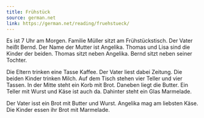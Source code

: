 ```yaml
---
title: Frühstück
source: german.net
link: https://german.net/reading/fruehstueck/
---
```


Es ist 7 Uhr am Morgen. Familie Müller sitzt am Frühstückstisch. Der Vater heißt Bernd. Der Name der Mutter ist Angelika. Thomas und Lisa sind die Kinder der beiden. Thomas sitzt neben Angelika. Bernd sitzt neben seiner Tochter.

Die Eltern trinken eine Tasse Kaffee. Der Vater liest dabei Zeitung. Die beiden Kinder trinken Milch. Auf dem Tisch stehen vier Teller und vier Tassen. In der Mitte steht ein Korb mit Brot. Daneben liegt die Butter. Ein Teller mit Wurst und Käse ist auch da. Dahinter steht ein Glas Marmelade.

Der Vater isst ein Brot mit Butter und Wurst. Angelika mag am liebsten Käse. Die Kinder essen ihr Brot mit Marmelade.